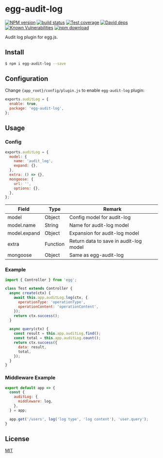 # egg-audit-log

[![NPM version][npm-image]][npm-url]
[![build status][travis-image]][travis-url]
[![Test coverage][codecov-image]][codecov-url]
[![David deps][david-image]][david-url]
[![Known Vulnerabilities][snyk-image]][snyk-url]
[![npm download][download-image]][download-url]

[npm-image]: https://img.shields.io/npm/v/egg-audit-log.svg?style=flat-square
[npm-url]: https://npmjs.org/package/egg-audit-log
[travis-image]: https://img.shields.io/travis/mintsweet/egg-audit-log.svg?style=flat-square
[travis-url]: https://travis-ci.org/mintsweet/egg-audit-log
[codecov-image]: https://img.shields.io/codecov/c/github/mintsweet/egg-audit-log.svg?style=flat-square
[codecov-url]: https://codecov.io/github/mintsweet/egg-audit-log?branch=master
[david-image]: https://img.shields.io/david/mintsweet/egg-audit-log.svg?style=flat-square
[david-url]: https://david-dm.org/mintsweet/egg-audit-log
[snyk-image]: https://snyk.io/test/npm/egg-audit-log/badge.svg?style=flat-square
[snyk-url]: https://snyk.io/test/npm/egg-audit-log
[download-image]: https://img.shields.io/npm/dm/egg-audit-log.svg?style=flat-square
[download-url]: https://npmjs.org/package/egg-audit-log

Audit log plugin for egg.js.

## Install

```bash
$ npm i egg-audit-log --save
```

## Configuration

Change `{app_root}/config/plugin.js` to enable `egg-audit-log` plugin:

```javascript
exports.auditLog = {
  enable: true,
  package: 'egg-audit-log',
};
```

## Usage

### Config

```javascript
exports.auditLog = {
  model: {
    name: 'audit_log',
    expand: {},
  },
  extra: () => {},
  mongoose: {
    url: '',
    options: {},
  },
};
```

| Field        | Type     | Remark                                 |
| ------------ | -------- | -------------------------------------- |
| model        | Object   | Config model for audit-log             |
| model.name   | String   | Name for audit-log model               |
| model.expand | Object   | Expansion for audit-log model          |
| extra        | Function | Return data to save in audit-log model |
| mongoose     | Object   | Same as egg-audit-log                  |

### Example

```javascript
import { Controller } from 'egg';

class Test extends Controller {
  async create(ctx) {
    await this.app.auditLog.log(ctx, {
      operationType: 'operationType',
      operationContent: 'operationContent',
    });
    return ctx.success();
  }

  async query(ctx) {
    const result = this.app.auditLog.find();
    const total = this.app.auditLog.count();
    return ctx.success({
      data: result,
      total,
    });
  }
}
```

### Middleware Example

```javascript
export default app => {
  const {
    auditLog: {
      middleware: log,
    },
  } = app;

  app.get('/users', log('log type', 'log content'), 'user.query');
}
```

## License

[MIT](LICENSE)
